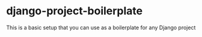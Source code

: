 # django-project-boilerplate
This is a basic setup that you can use as a boilerplate for any Django project
